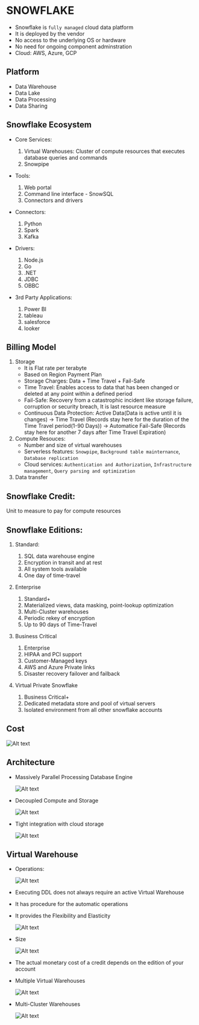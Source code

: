 # SNOWFLAKE

- Snowflake is `fully managed` cloud data platform
- It is deployed by the vendor 
- No access to the underlying OS or hardware
- No need for ongoing component adminstration
- Cloud: AWS, Azure, GCP

## Platform

- Data Warehouse
- Data Lake
- Data Processing
- Data Sharing

## Snowflake Ecosystem

- Core Services:
    1. Virtual Warehouses: Cluster of compute resources that executes database queries and commands
    2. Snowpipe

- Tools:
    1. Web portal
    2. Command line interface - SnowSQL
    3. Connectors and drivers

- Connectors:
    1. Python
    2. Spark
    3. Kafka

- Drivers:
    1. Node.js
    2. Go
    3. .NET
    4. JDBC
    5. OBBC

- 3rd Party Applications:
    1. Power BI
    2. tableau
    3. salesforce
    4. looker

## Billing Model

1. Storage
    - It is Flat rate per terabyte
    - Based on Region Payment Plan
    - Storage Charges: Data + Time Travel + Fail-Safe
    - Time Travel: Enables access to data that has been changed or deleted at any point within a defined period
    - Fail-Safe: Recovery from a catastrophic incident like storage failure, corruption or security breach, It is last resource measure
    - Continuous Data Protection: Active Data(Data is active until it is changes) -> Time Travel (Records stay here for the duration of the Time Travel period(1-90 Days)) -> Automatice Fail-Safe (Records stay here for another 7 days after Time Travel Expiration)
2. Compute Resouces:
    - Number and size of virtual warehouses
    - Serverless features: `Snowpipe`, `Background table mainternance`, `Database replication`
    - Cloud services: `Authentication and Authorization`, `Infrastructure management`, `Query parsing and optimization`
3. Data transfer

## Snowflake Credit:

Unit to measure to pay for compute resources
    
## Snowflake Editions:

1. Standard: 
    1. SQL data warehouse engine
    2. Encryption in transit and at rest
    3. All system tools available
    4. One day of time-travel
    
2. Enterprise
    1. Standard+
    2. Materialized views, data masking, point-lookup optimization
    3. Multi-Cluster warehouses
    4. Periodic rekey of encryption
    5. Up to 90 days of Time-Travel
        
3. Business Critical
    1. Enterprise
    2. HIPAA and PCI support
    3. Customer-Managed keys
    4. AWS and Azure Private links
    5. Disaster recovery failover and failback
    
4. Virtual Private Snowflake
    1. Business Critical+
    2. Dedicated metadata store and pool of virtual servers
    3. Isolated environment from all other snowflake accounts

## Cost

![Alt text](./images/credits.PNG)


## Architecture

- Massively Parallel Processing Database Engine
    
    ![Alt text](./images/MVP.PNG)

- Decoupled Compute and Storage

    ![Alt text](./images/DCS.PNG)

- Tight integration with cloud storage

    ![Alt text](./images/ICS.PNG)


## Virtual Warehouse

- Operations: 

    ![Alt text](./images/Operations.PNG)

- Executing DDL does not always require an active Virtual Warehouse

- It has procedure for the automatic operations

- It provides the Flexibility and Elasticity

    ![Alt text](./images/VW.PNG)

- Size 
    
    ![Alt text](./images/VM_SIZES.PNG)

- The actual monetary cost of a credit depends on the edition of your account

- Multiple Virtual Warehouses

    ![Alt text](./images/MCM.PNG)

- Multi-Cluster Warehouses

    ![Alt text](./images/MCW.PNG)





